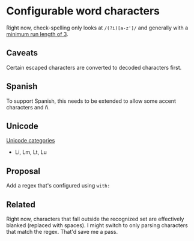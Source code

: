 # Configurable word characters

Right now, check-spelling only looks at `/(?i)[a-z']/` and generally with a [minimum run length of 3](Configuration#shortest_word).

## Caveats

Certain escaped characters are converted to decoded characters first.

## Spanish

To support Spanish, this needs to be extended to allow some accent characters and ñ.

## Unicode

[Unicode categories](https://www.compart.com/en/unicode/category)
* Li, Lm, Lt, Lu

## Proposal

Add a regex that's configured using `with:`

## Related

Right now, characters that fall outside the recognized set are effectively blanked (replaced with spaces). I might switch to only parsing characters that match the regex. That'd save me a pass.
